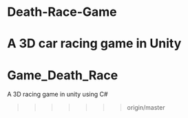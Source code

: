 
# Death-Race-Game
A 3D car racing game in Unity
=======
# Game_Death_Race
A 3D racing game in unity using C#
>>>>>>> origin/master
